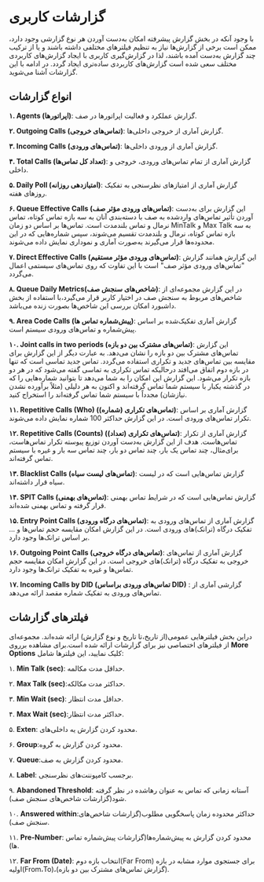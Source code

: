 

# گزارشات کاربری

با وجود آنکه در بخش گزارش پیشرفته امکان به‌‌دست آوردن هر نوع گزارشی وجود دارد، ممکن است برخی از گزارش‌‌ها نیاز به تنظیم فیلتر‌‌های مختلفی داشته باشند و یا از ترکیب چند گزارش به‌‌دست آمده باشند، لذا در گزارش‌‌گیری کاربری با ایجاد گزارش‌‌های کاربردی مختلف سعی شده است گزارش‌‌های کاربردی ساده‌تری ایجاد گردد. در ادامه با این گزارشات آشنا می‌‌شوید.


## انواع گزارشات

**۱. Agents (اپراتورها)**: گزارش عملکرد و فعالیت اپراتور‌‌ها در صف.

**۲. Outgoing Calls (تماس‌‌های خروجی)**: گزارش آماری از خروجی داخلی‌‌ها.

**۳. Incoming Calls (تماس‌‌های ورودی)**: گزارش آماری از ورودی داخلی‌‌ها.

**۴. Total Calls (تعداد کل تماس‌ها)**: گزارش آماری از تمام تماس‌‌های ورودی، خروجی و داخلی.

**۵. Daily Poll (امتیازدهی روزانه)**: گزارش آماری از امتیاز‌‌های نظرسنجی به تفکیک روزهای هفته.

**۶. Queue Effective Calls (تماس‌‌های ورودی مؤثر صف)**: این گزارش برای به‌‌دست آوردن تأثیر تماس‌‌های واردشده به صف با دسته‌‌بندی آنان به سه بازه تماس کوتاه، تماس نرمال و تماس بلندمدت است. تماس‌‌ها بر اساس دو زمان MinTalk و Max Talk به سه بازه تماس کوتاه، نرمال و بلندمدت تقسیم می‌شوند، سپس شماره‌‌هایی که در این محدوده‌‌ها قرار می‌‌گیرند به‌‌صورت آماری و نموداری نمایش داده می‌شوند.

**۷. Direct Effective Calls (تماس‌‌های ورودی مؤثر مستقیم)**: این گزارش همانند گزارش "تماس‌‌های ورودی مؤثر صف" است با این تفاوت که روی تماس‌‌های سیستمی اعمال می‌‌گردد.

**۸. Queue Daily Metrics(شاخص‌های سنجش صف)**: در این گزارش‌ مجموعه‌ای از شاخص‌های مربوط به سنجش صف در اختیار کاربر قرار می‌گیرد،با استفاده از بخش داشبورد امکان بررسی این شاخص‌ها بصورت زنده می‌باشد.


**۹. Area Code Calls (پیش‌‌شماره تماس ها)**: گزارش آماری تفکیک‌شده بر اساس پیش‌‌شماره و تماس‌‌های ورودی سیستم است.

**۱۰. Joint calls in two periods (تماس‌‌های مشترک بین دو بازه)**: این گزارش تماس‌‌های مشترک بین دو بازه را نشان می‌‌دهد. به عبارت دیگر از این گزارش برای مقایسه بین تماس‌‌های جدید و تکراری استفاده می‌‌گردد. تماس جدید تماسی است که تنها در بازه دوم اتفاق می‌افتد درحالیكه تماس تکراری به تماسی گفته می‌شود كه در هر دو بازه تكرار می‌شود. این گزارش این امکان را به شما می‌‌دهد تا بتوانید شماره‌‌هایی را که در گذشته یکبار با سیستم شما تماس گرفته‌‌اند و اكنون به هر دلیلی (مثلاً برآورده نشدن نیازشان) مجدداً با سیستم شما تماس گرفته‌‌اند را استخراج کنید.

**۱۱. Repetitive Calls (Who) (تماس‌‌های تکراری (شماره))**: گزارش آماری بر اساس تکرار تماس‌‌های ورودی است. در این گزارش حداکثر 100 شماره نمایش داده می‌شوند.

**۱۲. Repetitive Calls (Counts) (تماس‌‌های تکراری (تعداد))**: گزارش آماری از تکرار تماس‌‌هاست. هدف از این گزارش به‌‌دست آوردن توزیع پیوسته تکرار تماس‌‌هاست، برای‌مثال، چند تماس یک بار، چند تماس دو بار، چند تماس سه بار و غیره با سیستم تماس گرفته‌‌اند.

**۱۳. Blacklist Calls (تماس‌‌های لیست سیاه)**: گزارش تماس‌‌هایی است که در لیست سیاه قرار داشته‌‌اند.

**۱۴. SPIT Calls (تماس‌‌های بهمنی)**: گزارش تماس‌‌هایی است که در شرایط تماس بهمنی قرار گرفته و تماس بهمنی شده‌‌اند.

**۱۵. Entry Point Calls (تماس‌‌های درگاه ورودی)**: گزارش آماری از تماس‌‌های ورودی به تفکیک درگاه (ترانک)‌‌های ورودی است. در این گزارش امکان مقایسه حجم تماس‌‌ها و ... بر اساس ترانک‌‌ها وجود دارد.

**۱۶. Outgoing Point Calls (تماس‌‌های درگاه خروجی)**: گزارش آماری از تماس‌‌های خروجی به تفکیک درگاه (ترانک)‌‌های خروجی است. در این گزارش امکان مقایسه حجم تماس‌‌ها و غیره به تفکیک ترانک‌‌ها وجود دارد.

**۱۷.  Incoming Calls by DID (تماس‌های ورودی براساس DID)** : گزارشی آماری از تماس‌های ورودی به تفکیک شماره مقصد ارائه می‌دهد.


## فیلتر‌های گزارشات 

دراین بخش فیلترهایی عمومی(از تاریخ،تا تاریخ و نوع گزارش) ارائه شده‌اند. مجموعه‌ای از فیلتر‌های اختصاصی نیز برای گزارشات ارائه شده است.برای مشاهده برروی **More Options** کلیک نمایید، این فیلتر‌ها شامل: 

۱. **Min Talk (sec)**: حداقل مدت مکالمه.

۲. **Max Talk (sec)**:حداکثر مدت مکالکه.

۳. **Min Wait (sec)**: حداقل مدت انتظار.

۴. **Max Wait (sec)**:حداکثر مدت انتظار.

۵. **Exten**: محدود کردن گزارش یه داخلی‌های.

۶. **Group**:محدود کردن گزارش به گروه.

۷. **Queue**:محدود کردن گزارش به صف.

۸. **Label**: برجسب کامپوننت‌های نظرسنجی.

۹. **Abandoned Threshold**: آستانه زمانی که تماس به عنوان رهاشده در نظر گرفته شود(گزارشات شاخص‌های سنجش صف).

۱۰. **Answered within**:حداکثر محدوده زمان پاسخگویی مطلوب(گزارشات شاخص‌های سنجش صف).

۱۱. **Pre-Number**: محدود کردن گزارش به پیش‌شماره‌ها(گزارشات پیش‌‌شماره تماس ها).

۱۲. **Far From (Date)**: انتخاب بازه دوم(Far From) برای جستجوی موارد مشابه در بازه اولیه(From،To)،(گزارش تماس‌‌های مشترک بین دو بازه).

